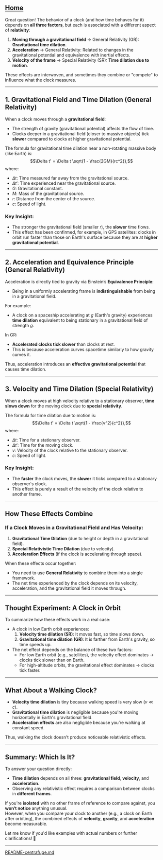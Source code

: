 [Home](https://t2m.io/VwvDcuw)
---

Great question! The behavior of a clock (and how time behaves for it) depends on **all three factors**, but each is associated with a different aspect of **relativity**:

1. **Moving through a gravitational field** → General Relativity (GR): **Gravitational time dilation**.  
2. **Acceleration** → General Relativity: Related to changes in the gravitational potential and equivalence with inertial effects.  
3. **Velocity of the frame** → Special Relativity (SR): **Time dilation due to motion**.

These effects are interwoven, and sometimes they combine or "compete" to influence what the clock measures.

---

## **1. Gravitational Field and Time Dilation (General Relativity)**
When a clock moves through a **gravitational field**:
- The strength of gravity (gravitational potential) affects the flow of time.
- Clocks deeper in a gravitational field (closer to massive objects) tick **slower** compared to clocks at higher gravitational potential.

The formula for gravitational time dilation near a non-rotating massive body (like Earth) is:
$$\Delta t' = \Delta t \sqrt{1 - \frac{2GM}{rc^2}},$$
where:
- $\Delta t$: Time measured far away from the gravitational source.
- $\Delta t'$: Time experienced near the gravitational source.
- $G$: Gravitational constant.
- $M$: Mass of the gravitational source.
- $r$: Distance from the center of the source.
- $c$: Speed of light.

### Key Insight:
- The stronger the gravitational field (smaller $r$), the **slower** time flows.
- This effect has been confirmed, for example, in GPS satellites: clocks in orbit run faster than those on Earth's surface because they are at **higher gravitational potential**.

---

## **2. Acceleration and Equivalence Principle (General Relativity)**
Acceleration is directly tied to gravity via Einstein’s **Equivalence Principle**:
- Being in a uniformly accelerating frame is **indistinguishable** from being in a gravitational field.

For example:
- A clock on a spaceship accelerating at $g$ (Earth's gravity) experiences **time dilation** equivalent to being stationary in a gravitational field of strength $g$.

In GR:
- **Accelerated clocks tick slower** than clocks at rest.
- This is because acceleration curves spacetime similarly to how gravity curves it.

Thus, acceleration introduces an **effective gravitational potential** that causes time dilation.

---

## **3. Velocity and Time Dilation (Special Relativity)**
When a clock moves at high velocity relative to a stationary observer, **time slows down** for the moving clock due to **special relativity**.

The formula for time dilation due to motion is:
$$\Delta t' = \Delta t \sqrt{1 - \frac{v^2}{c^2}},$$
where:
- $\Delta t$: Time for a stationary observer.
- $\Delta t'$: Time for the moving clock.
- $v$: Velocity of the clock relative to the stationary observer.
- $c$: Speed of light.

### Key Insight:
- The **faster** the clock moves, the **slower** it ticks compared to a stationary observer's clock.
- This effect is purely a result of the velocity of the clock relative to another frame.

---

## **How These Effects Combine**
### If a Clock Moves in a Gravitational Field and Has Velocity:
1. **Gravitational Time Dilation** (due to height or depth in a gravitational field).
2. **Special Relativistic Time Dilation** (due to velocity).
3. **Acceleration Effects** (if the clock is accelerating through space).

When these effects occur together:
- You need to use **General Relativity** to combine them into a single framework.
- The net time experienced by the clock depends on its velocity, acceleration, and the gravitational field it moves through.

---

## **Thought Experiment: A Clock in Orbit**
To summarize how these effects work in a real case:

- A clock in low Earth orbit experiences:
   1. **Velocity time dilation (SR)**: It moves fast, so time slows down.
   2. **Gravitational time dilation (GR)**: It is farther from Earth's gravity, so time speeds up.
- The net effect depends on the balance of these two factors:
   - For low Earth orbit (e.g., satellites), the velocity effect dominates → clocks tick slower than on Earth.
   - For high-altitude orbits, the gravitational effect dominates → clocks tick faster.

---

## **What About a Walking Clock?**
- **Velocity time dilation** is tiny because walking speed is very slow ($v \ll c$).
- **Gravitational time dilation** is negligible because you're moving horizontally in Earth's gravitational field.
- **Acceleration effects** are also negligible because you’re walking at constant speed.

Thus, walking the clock doesn't produce noticeable relativistic effects.

---

## **Summary: Which Is It?**
To answer your question directly:  
- **Time dilation** depends on all three: **gravitational field**, **velocity**, and **acceleration**.  
- Observing any relativistic effect requires a comparison between clocks in **different frames**.

If you're **isolated** with no other frame of reference to compare against, you **won’t notice** anything unusual.  
However, when you compare your clock to another (e.g., a clock on Earth after orbiting), the combined effects of **velocity**, **gravity**, and **acceleration** become measurable.

Let me know if you'd like examples with actual numbers or further clarifications! 🚀


---

[README-centrafuge.md](https://t2m.io/CEJ1tS6)
